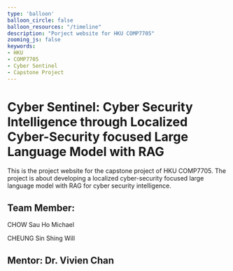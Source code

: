 ```yaml
---
type: 'balloon'
balloon_circle: false
balloon_resources: "/timeline"
description: "Porject website for HKU COMP7705"
zooming_js: false
keywords:
- HKU
- COMP7705
- Cyber Sentinel
- Capstone Project
---
```


# Cyber Sentinel: Cyber Security Intelligence through Localized Cyber-Security focused Large Language Model with RAG

This is the project website for the capstone project of HKU COMP7705. The project is about developing a localized cyber-security focused large language model with RAG for cyber security intelligence.

## Team Member:

CHOW Sau Ho Michael

CHEUNG Sin Shing Will 

## Mentor: Dr. Vivien Chan